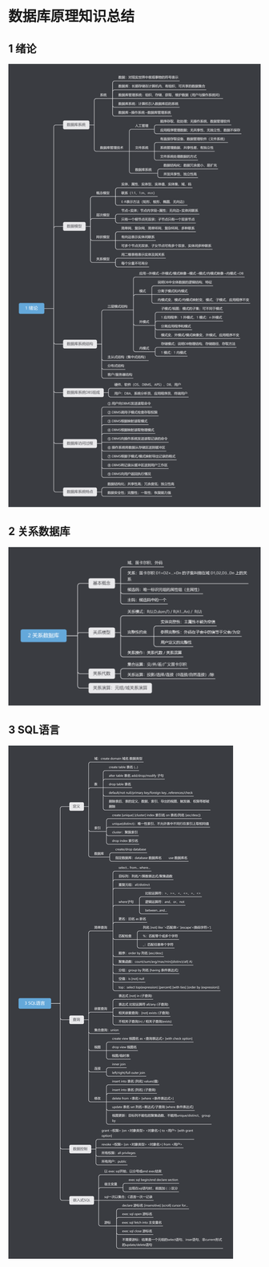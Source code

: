 # 数据库原理知识总结




## 1 绪论

![image1](/img/数据库复习/1.png)

## 2 关系数据库

![image2](/img/数据库复习/2.png)

## 3 SQL语言

![image3](/img/数据库复习/3.png)


